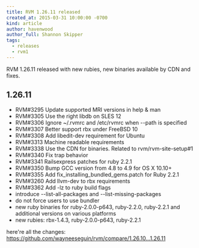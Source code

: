 ```yaml
---
title: RVM 1.26.11 released
created_at: 2015-03-31 10:00:00 -0700
kind: article
author: havenwood
author_full: Shannon Skipper
tags:
  - releases
  - rvm1
---
```


RVM 1.26.11 released with new rubies, new binaries available by CDN and fixes.

<!-- more -->

## 1.26.11

- RVM#3295 Update supported MRI versions in help & man
- RVM#3305 Use the right libdb on SLES 12
- RVM#3306 Ignore ~/.rvmrc and /etc/rvmrc when --path is specified
- RVM#3307 Better support rbx under FreeBSD 10
- RVM#3308 Add libedit-dev requirement for Ubuntu
- RVM#3313 Machine readable requirements
- RVM#3338 Use the CDN for binaries. Related to rvm/rvm-site-setup#1
- RVM#3340 Fix trap behavior
- RVM#3341 Railsexpress patches for ruby 2.2.1
- RVM#3350 Bump GCC version from 4.8 to 4.9 for OS X 10.10+
- RVM#3355 Add fix_installing_bundled_gems.patch for Ruby 2.2.1
- RVM#3260 Add llvm-dev to rbx requirements
- RVM#3362 Add -lz to ruby build flags
- introduce --list-all-packages and --list-missing-packages
- do not force users to use bundler
- new ruby binaries for ruby-2.0.0-p643, ruby-2.2.0, ruby-2.2.1 and additional versions on various platforms
- new rubies: rbx-1.4.3, ruby-2.0.0-p643, ruby-2.2.1

here're all the changes:
<https://github.com/wayneeseguin/rvm/compare/1.26.10...1.26.11>
